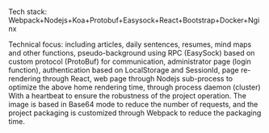 Tech stack: Webpack+Nodejs+Koa+Protobuf+Easysock+React+Bootstrap+Docker+Nginx

Technical focus: including articles, daily sentences, resumes, mind maps and other functions, pseudo-background using RPC (EasySock) based on custom protocol (ProtoBuf) for communication, administrator page (login function), authentication based on LocalStorage and SessionId, page re-rendering through React, web page through Nodejs sub-process to optimize the above home rendering time, through process daemon (cluster) With a heartbeat to ensure the robustness of the project operation. The image is based in Base64 mode to reduce the number of requests, and the project packaging is customized through Webpack to reduce the packaging time.
